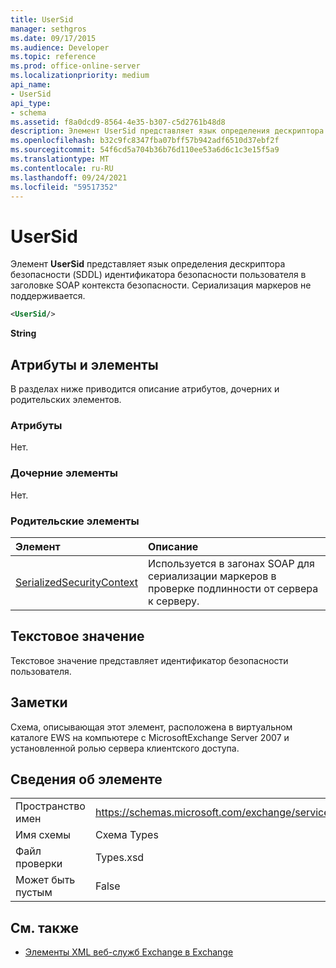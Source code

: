```yaml
---
title: UserSid
manager: sethgros
ms.date: 09/17/2015
ms.audience: Developer
ms.topic: reference
ms.prod: office-online-server
ms.localizationpriority: medium
api_name:
- UserSid
api_type:
- schema
ms.assetid: f8a0dcd9-8564-4e35-b307-c5d2761b48d8
description: Элемент UserSid представляет язык определения дескриптора безопасности (SDDL) идентификатора безопасности пользователя в заголовке SOAP контекста безопасности. Сериализация маркеров не поддерживается.
ms.openlocfilehash: b32c9fc8347fba07bff57b942adf6510d37ebf2f
ms.sourcegitcommit: 54f6cd5a704b36b76d110ee53a6d6c1c3e15f5a9
ms.translationtype: MT
ms.contentlocale: ru-RU
ms.lasthandoff: 09/24/2021
ms.locfileid: "59517352"
---
```

# <a name="usersid"></a>UserSid

Элемент **UserSid** представляет язык определения дескриптора безопасности (SDDL) идентификатора безопасности пользователя в заголовке SOAP контекста безопасности. Сериализация маркеров не поддерживается. 
  
```xml
<UserSid/>
```

 **String**
## <a name="attributes-and-elements"></a>Атрибуты и элементы

В разделах ниже приводится описание атрибутов, дочерних и родительских элементов.
  
### <a name="attributes"></a>Атрибуты

Нет.
  
### <a name="child-elements"></a>Дочерние элементы

Нет.
  
### <a name="parent-elements"></a>Родительские элементы

|**Элемент**|**Описание**|
|:-----|:-----|
|[SerializedSecurityContext](serializedsecuritycontext.md) <br/> |Используется в загонах SOAP для сериализации маркеров в проверке подлинности от сервера к серверу.  <br/> |
   
## <a name="text-value"></a>Текстовое значение

Текстовое значение представляет идентификатор безопасности пользователя.
  
## <a name="remarks"></a>Заметки

Схема, описывающая этот элемент, расположена в виртуальном каталоге EWS на компьютере с MicrosoftExchange Server 2007 и установленной ролью сервера клиентского доступа.
  
## <a name="element-information"></a>Сведения об элементе

|||
|:-----|:-----|
|Пространство имен  <br/> |https://schemas.microsoft.com/exchange/services/2006/types  <br/> |
|Имя схемы  <br/> |Схема Types  <br/> |
|Файл проверки  <br/> |Types.xsd  <br/> |
|Может быть пустым  <br/> |False  <br/> |
   
## <a name="see-also"></a>См. также



- [Элементы XML веб-служб Exchange в Exchange](ews-xml-elements-in-exchange.md)

